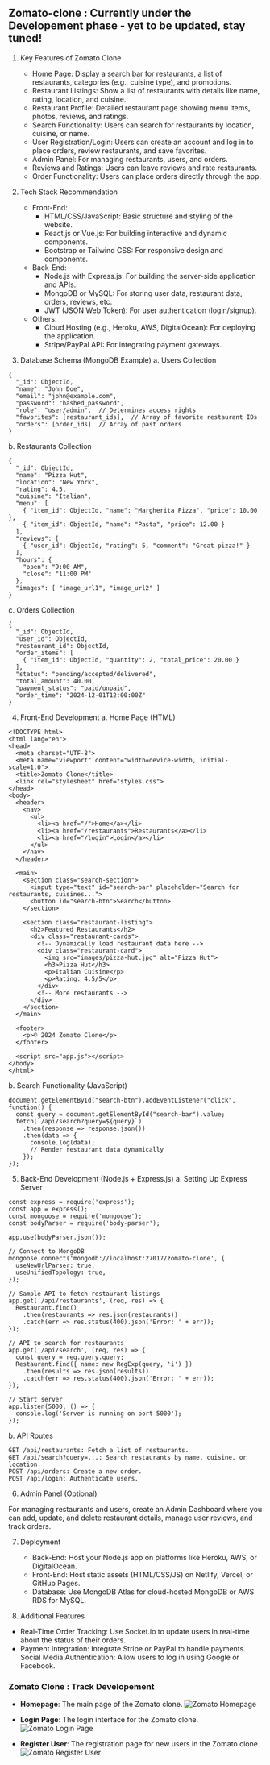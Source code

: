 ## Zomato-clone : Currently under the Developement phase - yet to be updated, stay tuned! 

1. Key Features of Zomato Clone
   - Home Page: Display a search bar for restaurants, a list of restaurants, categories (e.g., cuisine type), and promotions.
   - Restaurant Listings: Show a list of restaurants with details like name, rating, location, and cuisine.
   - Restaurant Profile: Detailed restaurant page showing menu items, photos, reviews, and ratings.
   - Search Functionality: Users can search for restaurants by location, cuisine, or name.
   - User Registration/Login: Users can create an account and log in to place orders, review restaurants, and save favorites.
   - Admin Panel: For managing restaurants, users, and orders.
   - Reviews and Ratings: Users can leave reviews and rate restaurants.
   - Order Functionality: Users can place orders directly through the app.

2. Tech Stack Recommendation
    - Front-End:
       - HTML/CSS/JavaScript: Basic structure and styling of the website.
       - React.js or Vue.js: For building interactive and dynamic components.
       - Bootstrap or Tailwind CSS: For responsive design and components.
    - Back-End:
       - Node.js with Express.js: For building the server-side application and APIs.
       - MongoDB or MySQL: For storing user data, restaurant data, orders, reviews, etc.
       - JWT (JSON Web Token): For user authentication (login/signup).
    - Others:
      - Cloud Hosting (e.g., Heroku, AWS, DigitalOcean): For deploying the application.
      - Stripe/PayPal API: For integrating payment gateways.

3. Database Schema (MongoDB Example)
a. Users Collection
```
{
  "_id": ObjectId,
  "name": "John Doe",
  "email": "john@example.com",
  "password": "hashed_password",
  "role": "user/admin",  // Determines access rights
  "favorites": [restaurant_ids],  // Array of favorite restaurant IDs
  "orders": [order_ids]  // Array of past orders
}
```
b. Restaurants Collection
```
{
  "_id": ObjectId,
  "name": "Pizza Hut",
  "location": "New York",
  "rating": 4.5,
  "cuisine": "Italian",
  "menu": [
    { "item_id": ObjectId, "name": "Margherita Pizza", "price": 10.00 },
    { "item_id": ObjectId, "name": "Pasta", "price": 12.00 }
  ],
  "reviews": [
    { "user_id": ObjectId, "rating": 5, "comment": "Great pizza!" }
  ],
  "hours": {
    "open": "9:00 AM",
    "close": "11:00 PM"
  },
  "images": [ "image_url1", "image_url2" ]
}
```
c. Orders Collection
```
{
  "_id": ObjectId,
  "user_id": ObjectId,
  "restaurant_id": ObjectId,
  "order_items": [
    { "item_id": ObjectId, "quantity": 2, "total_price": 20.00 }
  ],
  "status": "pending/accepted/delivered",
  "total_amount": 40.00,
  "payment_status": "paid/unpaid",
  "order_time": "2024-12-01T12:00:00Z"
}
```
4. Front-End Development
a. Home Page (HTML)
```
<!DOCTYPE html>
<html lang="en">
<head>
  <meta charset="UTF-8">
  <meta name="viewport" content="width=device-width, initial-scale=1.0">
  <title>Zomato Clone</title>
  <link rel="stylesheet" href="styles.css">
</head>
<body>
  <header>
    <nav>
      <ul>
        <li><a href="/">Home</a></li>
        <li><a href="/restaurants">Restaurants</a></li>
        <li><a href="/login">Login</a></li>
      </ul>
    </nav>
  </header>
  
  <main>
    <section class="search-section">
      <input type="text" id="search-bar" placeholder="Search for restaurants, cuisines...">
      <button id="search-btn">Search</button>
    </section>

    <section class="restaurant-listing">
      <h2>Featured Restaurants</h2>
      <div class="restaurant-cards">
        <!-- Dynamically load restaurant data here -->
        <div class="restaurant-card">
          <img src="images/pizza-hut.jpg" alt="Pizza Hut">
          <h3>Pizza Hut</h3>
          <p>Italian Cuisine</p>
          <p>Rating: 4.5/5</p>
        </div>
        <!-- More restaurants -->
      </div>
    </section>
  </main>
  
  <footer>
    <p>© 2024 Zomato Clone</p>
  </footer>

  <script src="app.js"></script>
</body>
</html>
```
b. Search Functionality (JavaScript)
```
document.getElementById("search-btn").addEventListener("click", function() {
  const query = document.getElementById("search-bar").value;
  fetch(`/api/search?query=${query}`)
    .then(response => response.json())
    .then(data => {
      console.log(data);
      // Render restaurant data dynamically
    });
});
```
5. Back-End Development (Node.js + Express.js)
a. Setting Up Express Server
```
const express = require('express');
const app = express();
const mongoose = require('mongoose');
const bodyParser = require('body-parser');

app.use(bodyParser.json());

// Connect to MongoDB
mongoose.connect('mongodb://localhost:27017/zomato-clone', {
  useNewUrlParser: true,
  useUnifiedTopology: true,
});

// Sample API to fetch restaurant listings
app.get('/api/restaurants', (req, res) => {
  Restaurant.find()
    .then(restaurants => res.json(restaurants))
    .catch(err => res.status(400).json('Error: ' + err));
});

// API to search for restaurants
app.get('/api/search', (req, res) => {
  const query = req.query.query;
  Restaurant.find({ name: new RegExp(query, 'i') })
    .then(results => res.json(results))
    .catch(err => res.status(400).json('Error: ' + err));
});

// Start server
app.listen(5000, () => {
  console.log('Server is running on port 5000');
});
```
b. API Routes
```
GET /api/restaurants: Fetch a list of restaurants.
GET /api/search?query=...: Search restaurants by name, cuisine, or location.
POST /api/orders: Create a new order.
POST /api/login: Authenticate users.
```
6. Admin Panel (Optional)

For managing restaurants and users, create an Admin Dashboard where you can add, update, and delete restaurant details, manage user reviews, and track orders.

7. Deployment

    - Back-End: Host your Node.js app on platforms like Heroku, AWS, or DigitalOcean.
    - Front-End: Host static assets (HTML/CSS/JS) on Netlify, Vercel, or GitHub Pages.
    - Database: Use MongoDB Atlas for cloud-hosted MongoDB or AWS RDS for MySQL.
8. Additional Features

- Real-Time Order Tracking: Use Socket.io to update users in real-time about the status of their orders.
- Payment Integration: Integrate Stripe or PayPal to handle payments.
Social Media Authentication: Allow users to log in using Google or Facebook.


### Zomato Clone : Track Developement

- **Homepage**: The main page of the Zomato clone.
  ![Zomato Homepage](![Homepage](src/main/TrackDevelopment/homepage.png))

- **Login Page**: The login interface for the Zomato clone.
  ![Zomato Login Page](src/main/TrackDevelopment/loginpage.png)

- **Register User**: The registration page for new users in the Zomato clone.
  ![Zomato Register User](src/main/TrackDevelopment/registeruser.png)


